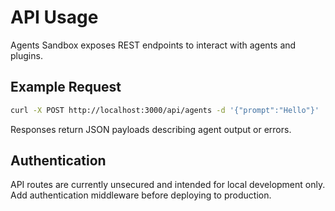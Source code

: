 # API Usage

Agents Sandbox exposes REST endpoints to interact with agents and plugins.

## Example Request

```bash
curl -X POST http://localhost:3000/api/agents -d '{"prompt":"Hello"}'
```

Responses return JSON payloads describing agent output or errors.

## Authentication

API routes are currently unsecured and intended for local development only. Add authentication middleware before deploying to production.
